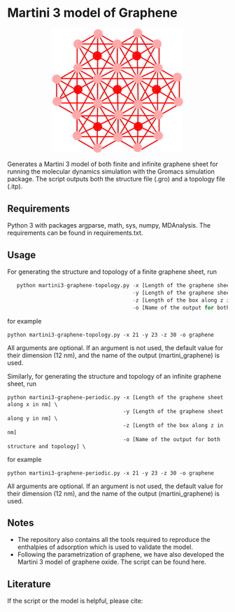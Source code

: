 # Martini 3 model of Graphene
<p align="center">
<img src="drawing_graphene.png" width="300">
</p>

Generates a Martini 3 model of both finite and infinite graphene sheet for running the molecular dynamics simulation with the Gromacs simulation package. The script outputs both the structure file (.gro) and a topology file (.itp).





## Requirements

Python 3 with packages argparse, math, sys, numpy, MDAnalysis. The requirements can be found in requirements.txt.

## Usage

For generating the structure and topology of a finite graphene sheet, run
 ```python
    python martini3-graphene-topology.py -x [Length of the graphene sheet along x in nm] \
                                         -y [Length of the graphene sheet along y in nm] \
                                         -z [Length of the box along z in nm]
                                         -o [Name of the output for both structure and topology] \
 ```                                  

for example

    python martini3-graphene-topology.py -x 21 -y 23 -z 30 -o graphene

All arguments are optional. If an argument is not used, the default value for their dimension (12 nm), and the name of the output (martini_graphene) is used.

Similarly, for generating the structure and topology of an infinite graphene sheet, run

    python martini3-graphene-periodic.py -x [Length of the graphene sheet along x in nm] \
                                         -y [Length of the graphene sheet along y in nm] \
                                         -z [Length of the box along z in nm]
                                         -o [Name of the output for both structure and topology] \
                                    

for example

    python martini3-graphene-periodic.py -x 21 -y 23 -z 30 -o graphene

All arguments are optional. If an argument is not used, the default value for their dimension (12 nm), and the name of the output (martini_graphene) is used.

## Notes

* The repository also contains all the tools required to reproduce the enthalpies of adsorption which is used to validate the model. 
* Following the parametrization of graphene, we have also developed the Martini 3 model of graphene oxide. The script can be found here.

## Literature

If the script or the model is helpful, please cite:





